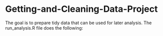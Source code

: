 # Getting-and-Cleaning-Data-Project
The goal is to prepare tidy data that can be used for later analysis. 
The run_analysis.R file does the following:
